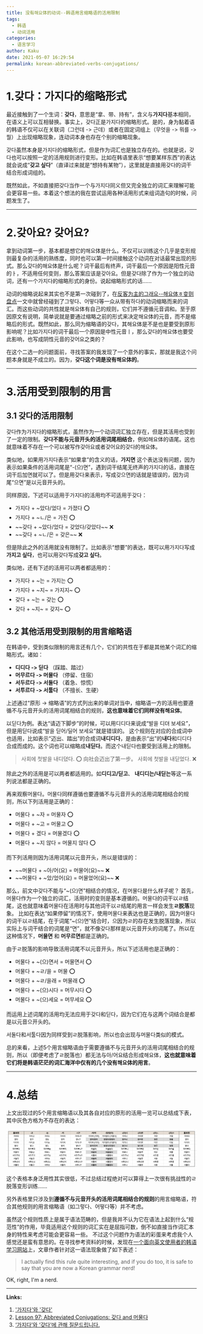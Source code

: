 ```yaml
---
title: 没有해요体的动词--韩语用言缩略语的活用限制
tags:
  - 韩语
  - 动词活用
categories:
  - 语言学习
author: Kaku
date: 2021-05-07 16:29:54
permalink: korean-abbreviated-verbs-conjugations/
---
```


# 1.갖다：가지다的缩略形式

最近接触到了一个生词：**갖다**，意思是“拿、带、持有”，含义与**가지다**基本相同，在语义上可以互相替换。事实上，갖다正是가지다的缩略形式。是的，身为黏着语的韩语不仅可以在关联词（그런데 -> 근데）或者在固定词组上（무엇을 -> 뭐를 -> 뭘）上出现缩略现象，连动词本身也存在个别的缩略现象。

갖다虽然本身是가지다的缩略形式，但是作为词汇也是独立存在的。也就是说，갖다也可以按照一定的活用规则进行变形。比如在韩语里表示“想要某样东西”的表达就会说成“**갖고 싶다**”（直译过来就是“想持有某物”），这里就是直接用갖다的词干结合形成词组的。

既然如此，不如直接把갖다当作一个与가지다同义但又完全独立的词汇来理解可能会更容易一些。本着这个想法的我在尝试运用各种活用形式来组词造句的时候，问题发生了。

<!--more-->

---

# 2.갖아요? 갖어요?

拿到动词第一步，基本都是想它的해요体是什么。不仅可以训练这个几乎是变形规则最复杂的活用的熟练度，同时也可以第一时间接触这个动词在对话最常出现的形式。那么갖다的해요体是什么呢？词干最后有终声，词干最后一个原因是阳性元音的ㅏ，不适用任何变则，那么答案应该是갖아요。但是갖다除了作为一个独立的动词，还有一个가지다的缩略形式的身份。说起缩略形式的话……

动词的缩略说起来其实也不是第一次碰到了，在[反客为主的그래요--해요体ㅎ变则盘点](/haeyo-hieuh-irregular/#3-指示词特例)一文中就曾经碰到了그렇다、어떻다等一众从带有하다的动词缩略而来的词汇。而这些动词的共性就是해요体有自己的规则，它们并不遵循元音调和。至于原因原文有说明，简单说就是要通过缩略之前的形式来决定해요体的元音，而不是缩略后的形式。既然如此，那么同为缩略语的갖다，其해요体是不是也是要受到原形影响呢？比如가지다的词干最后一个原因是中性元音ㅣ，那么갖다的해요体也要受此影响，也写成阴性元音的갖어요之类的？

在这个二选一的问题面前，寻找答案的我发现了一个意外的事实，那就是我这个问题本身就是不成立的。因为，**갖다这个词是没有해요体的**。

---

# 3.活用受到限制的用言

## 3.1 갖다的活用限制

갖다作为가지다的缩略形式，虽然作为一个动词词汇独立存在，但是其活用也受到了一定的限制。**갖다不能与元音开头的活用词尾相结合**，例如해요体的语尾。这也就意味着不存在一个可以被写作갖아요或者갖어요的갖다的해요体。

类似地，如果用가지다表示“如果拿”的含义的话，**가지면** 这个表达没有问题，因为表示如果条件的活用词尾是“-(으)면”，遇到词干结尾无终声的가지다的话，直接在词干后加면就可以了。但是用갖다来表示，写成갖으면的话就是错误的，因为词尾“으면”是以元音开头的。

同样原因，下述可以适用于가지다的活用均不可适用于갖다：

- 가지다 + ~았다/었다 = 가졌다 ⭕️
- 가지다 + ~ㄴ/은 = 가진 ⭕️
- ~~갖다 + ~았다/었다 = 갖었다/갖았다~~ ❌
- ~~갖다 + ~ㄴ/은 = 갖은~~ ❌

但是除此之外的活用就没有限制了。比如表示“想要”的表达，既可以用가지다写成**가지고 싶다**，也可以用갖다写成**갖고 싶다**。

类似地，还有下述的活用可以两者都适用的：

- 가지다 + ~는 = 가지는 ⭕️
- 가지다 + \~지\~ = 가지지~ ⭕️
- 갖다 + ~는 = 갖는 ⭕️
- 갖다 + \~지\~ = 갖지~ ⭕️

## 3.2 其他活用受到限制的用言缩略语

在韩语中，受到类似限制的用言还有几个，它们的共性在于都是其他某个词汇的缩略形式。诸如：

- **디디다 -> 딛다** （踩踏、踏过）
- **머무르다 -> 머물다** （停留、住宿）
- **서두르다 -> 서둘다** （着急、惊慌）
- **서투르다 -> 서툴다** （不擅长、生硬）

上述通过“原形 -> 缩略语”的方式列出来的单词对当中，缩略语一方的活用也要遵循不与元音开头的活用词尾相结合的规则，**这也意味着它们同样没有해요体**。

以딛다为例。表达“请迈下脚步”的时候，可以用디디다来说成“발을 디뎌 보세요”，但是用딛다说成“발을 딛어/딜어 보세요”就是错误的。
这个规则在对应的合成词中也适用，比如表示“迈出、踏出”的合成词**내디디다**，是由表示“出”的**내다**和디디다合成而成的。这个词也可以缩略成**내딛다**。而这个내딛다也要受到活用上的限制。

> 사회에 첫발을 내디뎠다. ⭕️ 向社会迈出了第一步。
> 사회에 첫발을 내딛었다. ❌

除此之外的活用是可以两者都适用的。如**디디고/딛고**、 **내디디는/내딛는**等这一系列说法都是正确的。

再来观察머물다。머물다同样遵循也要遵循不与元音开头的活用词尾相结合的规则，所以下列活用是正确的：

- 머물다 + ~자 = 머물자 ⭕️
- 머물다 + ~고 = 머물고 ⭕️
- 머물다 + 겠다 = 머물겠다 ⭕️
- 머물다 + ~지 않다 = 머물지 않다 ⭕️

而下列活用则因为活用词尾以元音开头，所以是错误的：

- ~~머물다 + ~아/어(요) = 머물어(요)~~ ❌
- ~~머물다 + ~았/었어(요) = 머물었어(요)~~ ❌

那么，前文中갖다不能与“\~(으)면”相结合的情况，在머물다是什么样子呢？
首先，머물다作为一个独立的词汇，活用时的变则是基本遵循的。머물다的词干以ㄹ结尾，这也就意味着머물다在活用时与其他词干以ㄹ结尾的用言一样会发生**ㄹ脱落**现象。
比如在表达“如果停留”的情况下，使用머물다来表达也是正确的，因为머물다的词干以ㄹ结尾，在于词尾“~(으)면”结合时，으因为ㄹ的存在发生脱落现象，所以实际上与词干结合的词尾是“면”，就不像갖다那样是以元音开头的词尾了。所以在这种情况下，**머물면** 和 **머무르면**都是正确的。

由于ㄹ脱落的影响导致活用词尾不以元音开头，所以下述活用也是正确的：

- 머물다 + ~(으)면서 = 머물면서 ⭕️
- 머물다 + ~ㄹ/을 = 머물 ⭕️
- 머물다 + ~ㄹ/을래 = 머물래 ⭕️
- 머물다 + ~(으)시다 = 머무시다 ⭕️
- 머물다 + ~(으)세요 = 머무세요 ⭕️

而运用上述词尾的活用均无法应用于갖다和딛다，因为它们在与这两个词结合是都是以元音으开头的。

서둘다和서툴다因为同样受到ㄹ脱落影响，所以也会出现与머물다类似的模式。

总的来看，上述5个用言缩略语由于需要遵循不与元音开头的活用词尾相结合的规则，所以（即便考虑了ㄹ脱落也）都无法与아/어요结合形成해요体，**这也就意味着它们将是韩语茫茫的词汇海洋中仅有的几个没有해요体的用言**。

---

# 4.总结

上文出现过的5个用言缩略语以及其各自对应的原形的活用一览可以总结成下表，其中灰色方格为不存在的表达：

![summary](/korean-abbreviated-verbs-conjugations/summary.png)

这个表格本身泛用性其实很低，不过总结过程绝对可以算得上一次很有挑战性的ㄹ脱落变形训练……

另外表格里只涉及到**遵循不与元音开头的活用词尾相结合的规则**的用言缩略语，符合其他规则的用言缩略语（如그렇다、어떻다等）并不考虑。

虽然这个规则性质上是属于语法范畴的，但是我并不认为它在语法上起到什么“规范性”的作用，毕竟适用这个规则的词汇实在是屈指可数，倒不如直接当作词汇本身的特性来考虑可能会更容易一些。
不过这个问题作为语法的彩蛋来考虑我个人感觉还是蛮有意思的。在寻找参考资料的时候，发现在[一个面向英文使用者的韩语学习网站](https://www.howtostudykorean.com/upper-intermediate-korean-grammar/unit-4-lessons-92-100/lesson-97/)上，文章作者针对这一语法现象做了如下表述：

> I actually find this rule quite interesting, and if you do too, it is safe to say that you are now a Korean grammar nerd!

OK, right, I'm a nerd.

---

**Links:**

1. ['가지다'와 '갖다'](https://www.korean.go.kr/nkview/nknews/200309/62_3.html)
2. [Lesson 97: Abbreviated Conjugations: 갖다 and 머물다](https://www.howtostudykorean.com/upper-intermediate-korean-grammar/unit-4-lessons-92-100/lesson-97/)
3. [‘가지다’와 ‘갖다’에 관해 질문드립니다.](https://www.korean.go.kr/front/onlineQna/onlineQnaView.do?mn_id=216&qna_seq=114072)
